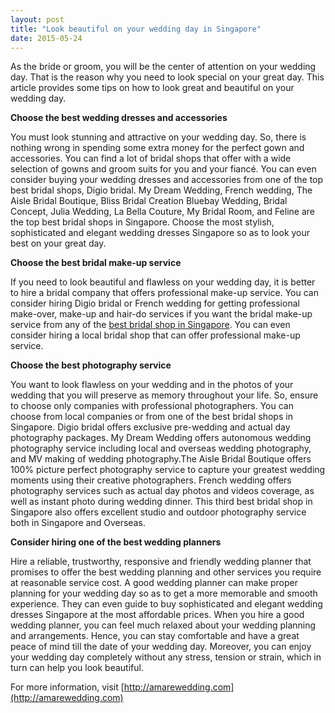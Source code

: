 ```yaml
---
layout: post
title: "Look beautiful on your wedding day in Singapore"
date: 2015-05-24
---
```


As the bride or groom, you will be the center of attention on your wedding day. That is the reason why you need to look special on your great day. This article provides some tips on how to look great and beautiful on your wedding day.

<b>Choose the best wedding dresses and accessories</b>

You must look stunning and attractive on your wedding day. So, there is nothing wrong in spending some extra money for the perfect gown and accessories. You can find a lot of bridal shops that offer with a wide selection of gowns and groom suits for you and your fiancé. You can even consider buying your wedding dresses and accessories from one of the top best bridal shops, Digio bridal. 
My Dream Wedding, French wedding, The Aisle Bridal Boutique, Bliss Bridal Creation Bluebay Wedding, Bridal Concept, Julia Wedding, La Bella Couture, My Bridal Room, and Feline are the top best bridal shops in Singapore. Choose the most stylish, sophisticated and elegant wedding dresses Singapore so as to look your best on your great day.

<b>Choose the best bridal make-up service</b>

If you need to look beautiful and flawless on your wedding day, it is better to hire a bridal company that offers professional make-up service. You can consider hiring Digio bridal or French wedding for getting professional make-over, make-up and hair-do services if you want the bridal make-up service from any of the [best bridal shop in Singapore](http://amarewedding.com). You can even consider hiring a local bridal shop that can offer professional make-up service.

<b>Choose the best photography service</b>

You want to look flawless on your wedding and in the photos of your wedding that you will preserve as memory throughout your life. So, ensure to choose only companies with professional photographers. You can choose from local companies or from one of the best bridal shops in Singapore. Digio bridal offers exclusive pre-wedding and actual day photography packages. 
My Dream Wedding offers autonomous wedding photography service including local and overseas wedding photography, and MV making of wedding photography.The Aisle Bridal Boutique offers 100% picture perfect photography service to capture your greatest wedding moments using their creative photographers.
French wedding offers photography services such as actual day photos and videos coverage, as well as instant photo during wedding dinner. This third best bridal shop in Singapore also offers excellent studio and outdoor photography service both in Singapore and Overseas. 

<b>Consider hiring one of the best wedding planners</b>

Hire a reliable, trustworthy, responsive and friendly wedding planner that promises to offer the best wedding planning and other services you require at reasonable service cost. A good wedding planner can make proper planning for your wedding day so as to get a more memorable and smooth experience. They can even guide to buy sophisticated and elegant wedding dresses Singapore at the most affordable prices.
When you hire a good wedding planner, you can feel much relaxed about your wedding planning and arrangements. Hence, you can stay comfortable and have a great peace of mind till the date of your wedding day. Moreover, you can enjoy your wedding day completely without any stress, tension or strain, which in turn can help you look beautiful.


For more information, visit [http://amarewedding.com](http://amarewedding.com)
